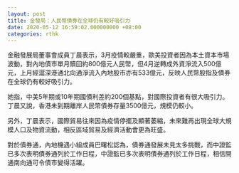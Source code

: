 ```yaml
---
layout: post
title: 金發局：人民幣債券在全球仍有較好吸引力
date: 2020-05-12 16:59:02.000000000 +08:00
categories: rthk
---
```


金融發展局董事會成員丁晨表示，3月疫情較嚴重，歐美投資者因為本土資本市場波動，對內地債市單月贖回約800億元人民幣，但4月逆轉成外資淨流入500億元，上月經滬深港通北向通淨流入內地股市亦有533億元，反映人民幣股指及債券在全球仍有較好吸引力。

她指，中美5年期或10年期國債利差約200個基點，對國際投資者有很大吸引力。丁晨又說，香港未到期離岸人民幣債券存量3500億元，規模仍較小。

另外，丁晨表示，國際貿易往來因為疫情停擺及顯著萎縮，未來難再出現全球大規模人口及物資流動，相反區域貿易及經濟活動會更為旺盛。

對於債券通，內地機遇小組成員巴曙松認為，債券通發展未見太多挑戰，而中證監已多次表明債券通列於工作日程，中證監已多次表明債券通列於工作日程，相信開通南向通可令債市變得活躍。
